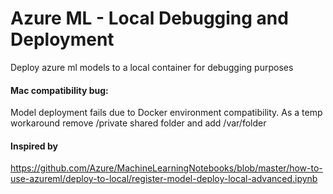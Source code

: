 # Azure ML - Local Debugging and Deployment
Deploy azure ml models  to a local container for debugging purposes 


#### Mac compatibility bug:
Model deployment fails due to Docker environment compatibility. As a temp workaround remove /private shared folder and add /var/folder

#### Inspired by 
https://github.com/Azure/MachineLearningNotebooks/blob/master/how-to-use-azureml/deploy-to-local/register-model-deploy-local-advanced.ipynb
